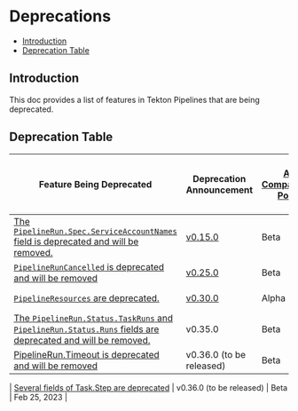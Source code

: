 <!--
---
linkTitle: "Deprecations"
weight: 5000
---
-->

# Deprecations

- [Introduction](#introduction)
- [Deprecation Table](#deprecation-table)

## Introduction

This doc provides a list of features in Tekton Pipelines that are
being deprecated.

## Deprecation Table

| Feature Being Deprecated                                                                                                                                            | Deprecation Announcement                                             | [API Compatibility Policy](https://github.com/tektoncd/pipeline/tree/main/api_compatibility_policy.md) | Earliest Date or Release of Removal |
|---------------------------------------------------------------------------------------------------------------------------------------------------------------------|----------------------------------------------------------------------|--------------------------------------------------------------------------------------------------------|-------------------------------------|
| [The `PipelineRun.Spec.ServiceAccountNames` field is deprecated and will be removed.](https://github.com/tektoncd/pipeline/issues/2614)                             | [v0.15.0](https://github.com/tektoncd/pipeline/releases/tag/v0.15.0) | Beta                                                                                                   | May 15 2021                         |
| [`PipelineRunCancelled` is deprecated and will be removed](https://github.com/tektoncd/pipeline/issues/4611)                                                        | [v0.25.0](https://github.com/tektoncd/pipeline/releases/tag/v0.25.0) | Beta                                                                                                   | July 12 2022                       |
| [`PipelineResources` are deprecated.](https://github.com/tektoncd/community/blob/main/teps/0074-deprecate-pipelineresources.md)                                     | [v0.30.0](https://github.com/tektoncd/pipeline/releases/tag/v0.30.0) | Alpha                                                                                                  | Dec 20 2021                         |
| [The `PipelineRun.Status.TaskRuns` and `PipelineRun.Status.Runs` fields are deprecated and will be removed.](https://github.com/tektoncd/community/blob/main/teps/0100-embedded-taskruns-and-runs-status-in-pipelineruns.md) | v0.35.0                                             | Beta                                                                                                   | Jan 25, 2023                        |
| [PipelineRun.Timeout is deprecated and will be removed](https://github.com/tektoncd/community/blob/main/teps/0046-finallytask-execution-post-timeout.md) | v0.36.0 (to be released)                                             | Beta                                                                                                   | Feb 25, 2023                        |

| [Several fields of Task.Step are deprecated](https://github.com/tektoncd/pipeline/issues/4737) | v0.36.0 (to be released)                                             | Beta                                                                                                   | Feb 25, 2023                        |
